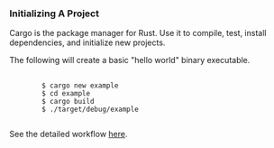 ### Initializing A Project

Cargo is the package manager for Rust. Use it to compile, test, install dependencies, and initialize new projects.

The following will create a basic "hello world" binary executable.

<pre>
    <code class="shell hljs">
        $ cargo new example
        $ cd example
        $ cargo build
        $ ./target/debug/example
    </code>
</pre>

See the detailed workflow [here](https://asciinema.org/a/wuh5SomC8hhFVPbib3hZ1DePa).

